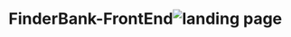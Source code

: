 # FinderBank-FrontEnd![landing page](https://github.com/AlexMatsu/FinderBank-FrontEnd/assets/106101990/581ba7e2-d7f2-41ef-b3d3-4b92bfd124a3)
